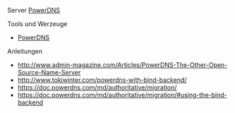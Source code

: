 
Server
[PowerDNS](https://gitlab.com/tobkern1980/home-net4-environment/wikis/power-dns)


Tools und Werzeuge

* [PowerDNS](https://gitlab.com/tobkern1980/home-net4-environment/wikis/)


Anleitungen 

* http://www.admin-magazine.com/Articles/PowerDNS-The-Other-Open-Source-Name-Server
* http://www.tokiwinter.com/powerdns-with-bind-backend/
* https://doc.powerdns.com/md/authoritative/migration/
* https://doc.powerdns.com/md/authoritative/migration/#using-the-bind-backend